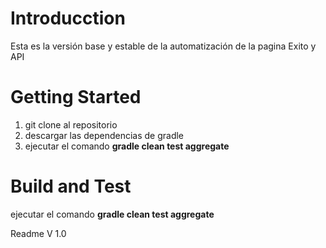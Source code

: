 # Introducction
Esta es la versión  base y estable de la automatización de la pagina Exito y API 

# Getting Started
1. git clone al repositorio
2. descargar las dependencias de gradle
3. ejecutar el comando **gradle clean test aggregate**

# Build and Test
ejecutar el comando **gradle clean test aggregate**

Readme V 1.0

